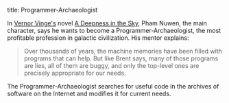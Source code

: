 title: Programmer-Archaeologist

In [Vernor Vinge's](http://www-rohan.sdsu.edu/faculty/vinge/) novel
[A Deepness in the Sky](http://www.space.com/sciencefiction/books/deepness_sky_000110.html),
Pham Nuwen, the main character, says he wants to become a
Programmer-Archaeologist, the most profitable profession in galactic
civilization. His mentor explains:

> Over thousands of years, the machine memories have
> been filled with programs that can help. But like Brent says, many of
> those programs are lies, all of them are buggy, and only the top-level
> ones are precisely appropriate for our needs.

The Programmer-Archaeologist searches for useful code in the
archives of software on the Internet and modifies it for current
needs.
